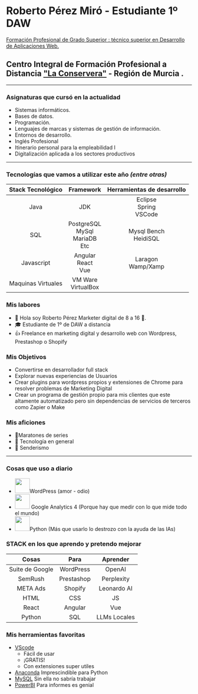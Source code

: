 # Roberto Pérez Miró - Estudiante  1º DAW
[Formación Profesional de Grado Superior : técnico superior en Desarrollo de Aplicaciones Web.](https://todofp.es/que-estudiar/familias-profesionales/informatica-comunicaciones/des-aplicaciones-web.html)

## Centro Integral de Formación Profesional a Distancia ["La Conservera"][6] - Región de Murcia .
***
### Asignaturas que cursó en la actualidad
- Sistemas informáticos.
- Bases de datos.
- Programación.
- Lenguajes de marcas y sistemas de gestión de información.
- Entornos de desarrollo.
- Inglés Profesional 
- Itinerario personal para la empleabilidad I
- Digitalización aplicada a los sectores productivos

***
### Tecnologías que vamos a utilizar este año ***(entre otras)***
| Stack Tecnológico | Framework | Herramientas de desarrollo |
| :---:|:---:|:---:|
|Java| JDK | Eclipse <br> Spring <br> VSCode|
|SQL| PostgreSQL <br> MySql <br> MariaDB <br> Etc | Mysql Bench <br> HeidiSQL|
| Javascript | Angular <br> React <br> Vue | Laragon <br> Wamp/Xamp |
| Maquinas Virtuales | VM Ware <br> VirtualBox| |

### Mis labores

- 👋 Hola soy Roberto Pérez Marketer digital de 8 a 16 :office:.
-  :mortar_board:  Estudiante de 1º de DAW a distancia
-  :+1: Freelance en marketing digital y desarrollo web con Wordpress, Prestashop o Shopify
### Mis Objetivos 
- Convertirse en desarrollador full stack
- Explorar nuevas experiencias de Usuarios
- Crear plugins para wordpress propios y extensiones de Chrome para resolver problemas de Marketing Digital
- Crear un programa de gestión propio para mis clientes que este altamente automatizado pero sin dependencias de servicios de terceros como Zapier o Make
### Mis aficiones
- :movie_camera:Maratones de series 
- :robot: Tecnología en general
- :walking: Senderismo

***

### Cosas que uso a diario

- <img src="https://github.com/FortAwesome/Font-Awesome/blob/6.x/svgs/brands/wordpress.svg" width="40" height="40">WordPress (amor - odio)
- <img src="https://github.com/FortAwesome/Font-Awesome/blob/6.x/svgs/brands/google.svg" width="40" height="40"> Google Analytics 4 (Porque hay que medir con lo que mide todo el mundo)
- <img src="https://github.com/FortAwesome/Font-Awesome/blob/6.x/svgs/brands/python.svg" width="40" height="40">Python (Más que usarlo lo destrozo con la ayuda de las IAs)

### STACK en los que aprendo y pretendo mejorar
| Cosas | Para |Aprender|
| :---: | :---: | :---: |
| Suite de Google | WordPress | OpenAI
| SemRush | Prestashop | Perplexity
| META Ads | Shopify| Leonardo AI
| HTML | CSS | JS |
|React | Angular | Vue |
|Python | SQL | LLMs Locales |

### Mis herramientas favoritas

- [VScode][2] 
    - Fácil de usar
    - ¡GRATIS!
    - Con extensiones super utiles
- [Anaconda][3] Imprescindible para Python
- [MySQL][4] Sin ella no sabría trabajar
- [PowerBI][5] Para informes es genial
  


<!---
Enlaces
--->
[1]: https://kreinlabs.com "El emprendimiento Familiar"
[2]: https://code.visualstudio.com/ "La navaja suiza del coder"
[3]: https://www.anaconda.com/
[4]:https://www.mysql.com/ 
[5]:https://www.microsoft.com/es-es/power-platform/products/power-bi 
[6]:https://sites.google.com/view/fplaconservera


